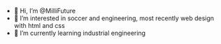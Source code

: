 - 👋 Hi, I’m @MilliFuture
- 👀 I’m interested in soccer and engineering, most recently web design with html and css 
- 🌱 I’m currently learning industrial engineering

